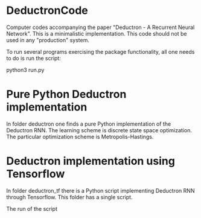 # DeductronCode
Computer codes accompanying the paper "Deductron - A Recurrent Neural Network".
This is a minimalistic implementation. This code should not be used in
any "production" system.

To run several programs exercising the package functionality, all one
needs to do is run the script:

python3 run.py



# Pure Python Deductron implementation
In folder deductron one finds a pure Python implementation of the Deductron RNN.
The learning scheme is discrete state space optimization.
The particular optimization scheme is Metropolis-Hastings.


# Deductron implementation using Tensorflow
In folder deductron_tf there is a Python script implementing Deductron RNN
through Tensorflow. This folder has a single script.

The run of the script
